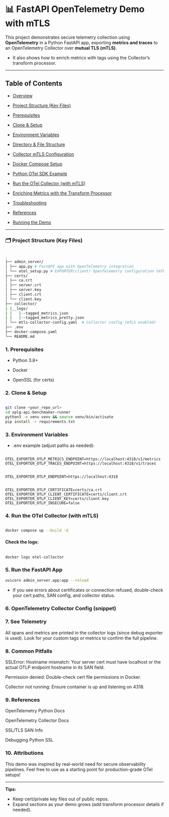 # 📊 FastAPI OpenTelemetry Demo with mTLS

This project demonstrates secure telemetry collection using **OpenTelemetry** in a Python FastAPI app, exporting **metrics and traces** to an OpenTelemetry Collector over **mutual TLS (mTLS)**.

- It also shows how to enrich metrics with tags using the Collector’s transform processor.

---

## Table of Contents

- [Overview](#overview)
- [Project Structure (Key Files)](#️-project-structure-key-files)
- [Prerequisites](#1-prerequisites)
- [Clone & Setup](#2-clone--setup)
- [Environment Variables](#environment-variables)
- [Directory & File Structure](#directory--file-structure)
- [Collector mTLS Configuration](#collector-mtls-configuration)
- [Docker Compose Setup](#docker-compose-setup)
- [Python OTel SDK Example](#python-otel-sdk-example)
- [Run the OTel Collector (with mTLS)](#4-run-the-otel-collector-with-mtls)
- [Enriching Metrics with the Transform Processor](#enriching-metrics-with-the-transform-processor)

- [Troubleshooting](#troubleshooting)
- [References](#references)
- [Running the Demo](#run-dem)

---

### 🗂️ Project Structure (Key Files)

```bash

.
├── admin_server/
│ ├── app.py # FastAPI app with OpenTelemetry integration
│ └── otel_setup.py # EXPORTER(client) OpenTelemetry configuration (mTLS)
├── certs/
│ ├── ca.crt
│ ├── server.crt
│ ├── server.key
│ ├── client.crt
│ └── client.key
├── collector/
| |__logs/
| |   |--tagged_metrics.json
| |   |--tagged_metrics_pretty.json
│ └── mtls-collector-config.yaml  # Collector config (mTLS enabled)
├── .env
├── docker-compose.yaml
└── README.md

```

### 1. Prerequisites

- Python 3.8+

- Docker

- OpenSSL (for certs)

### 2. Clone & Setup

```bash

git clone <your_repo_url>
cd xplg-api-benchmaker-runner
python3 -m venv venv && source venv/bin/activate
pip install -r requirements.txt
```

### 3. Environment Variables

- .env example (adjust paths as needed):

```env

OTEL_EXPORTER_OTLP_METRICS_ENDPOINT=https://localhost:4318/v1/metrics
OTEL_EXPORTER_OTLP_TRACES_ENDPOINT=https://localhost:4318/v1/traces


OTEL_EXPORTER_OTLP_ENDPOINT=https://localhost:4318


OTEL_EXPORTER_OTLP_CERTIFICATE=certs/ca.crt
OTEL_EXPORTER_OTLP_CLIENT_CERTIFICATE=certs/client.crt
OTEL_EXPORTER_OTLP_CLIENT_KEY=certs/client.key
OTEL_EXPORTER_OTLP_INSECURE=false

```

### 4. Run the OTel Collector (with mTLS)

```bash

docker compose up --build -d
```

#### Check the logs:

```bash

docker logs otel-collector
```

### 5. Run the FastAPI App

```bash
uvicorn admin_server.app:app --reload
```

- If you see errors about certificates or connection refused, double-check your cert paths, SAN config, and collector status.

### 6. OpenTelemetry Collector Config (snippet)

### 7. See Telemetry

All spans and metrics are printed in the collector logs (since debug exporter is used).
Look for your custom tags or metrics to confirm the full pipeline.

### 8. Common Pitfalls

SSLError: Hostname mismatch: Your server cert must have localhost or the actual OTLP endpoint hostname in its SAN field.

Permission denied: Double-check cert file permissions in Docker.

Collector not running: Ensure container is up and listening on 4318.

### 9. References

OpenTelemetry Python Docs

OpenTelemetry Collector Docs

SSL/TLS SAN Info

Debugging Python SSL

### 10. Attributions

This demo was inspired by real-world need for secure observability pipelines.
Feel free to use as a starting point for production-grade OTel setups!

---

**Tips:**

- Keep cert/private key files out of public repos.
- Expand sections as your demo grows (add transform processor details if needed).
